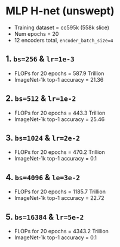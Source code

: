 # MLP H-net (unswept)

- Training dataset = cc595k (558k slice)
- Num epochs = 20
- 12 encoders total, `encoder_batch_size=4`

## 1. `bs=256` & `lr=1e-3`

- FLOPs for 20 epochs = 587.9 Trillion
- ImageNet-1k top-1 accuracy = 21.36 

## 2. `bs=512` & `lr=1e-2`

- FLOPs for 20 epochs = 443.3 Trillion
- ImageNet-1k top-1 accuracy = 25.46

## 3. `bs=1024` & `lr=2e-2`

- FLOPs for 20 epochs = 470.2 Trillion
- ImageNet-1k top-1 accuracy = 0.1 

## 4. `bs=4096` & `le=3e-2`

- FLOPs for 20 epochs = 1185.7 Trillion
- ImageNet-1k top-1 accuracy = 22.72 

## 5. `bs=16384` & `lr=5e-2`

- FLOPs for 20 epochs = 4343.2 Trillion
- ImageNet-1k top-1 accuracy = 0.1 
